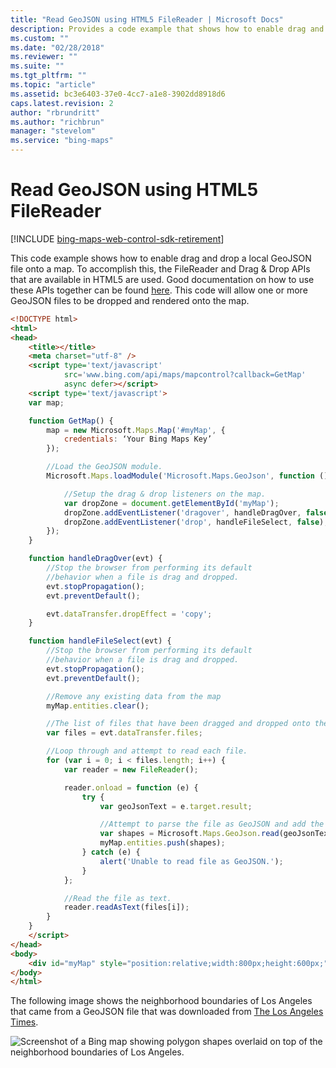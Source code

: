 ```yaml
---
title: "Read GeoJSON using HTML5 FileReader | Microsoft Docs"
description: Provides a code example that shows how to enable drag and drop on a local GeoJSON file using the FileReader and Drag & Drop APIs available in HTML5.
ms.custom: ""
ms.date: "02/28/2018"
ms.reviewer: ""
ms.suite: ""
ms.tgt_pltfrm: ""
ms.topic: "article"
ms.assetid: bc3e6403-37e0-4cc7-a1e8-3902dd8918d6
caps.latest.revision: 2
author: "rbrundritt"
ms.author: "richbrun"
manager: "stevelom"
ms.service: "bing-maps"
---
```


# Read GeoJSON using HTML5 FileReader

[!INCLUDE [bing-maps-web-control-sdk-retirement](../../../includes/bing-maps-web-control-sdk-retirement.md)]

This code example shows how to enable drag and drop a local GeoJSON file onto a map. To accomplish this, the FileReader and Drag & Drop APIs that are available in HTML5 are used. Good documentation on how to use these APIs together can be found [here](https://www.html5rocks.com/en/tutorials/file/dndfiles/#toc-selecting-files-dnd). This code will allow one or more GeoJSON files to be dropped and rendered onto the map.

```html
<!DOCTYPE html>
<html>
<head>
    <title></title>
    <meta charset="utf-8" />
    <script type='text/javascript' 
            src='www.bing.com/api/maps/mapcontrol?callback=GetMap' 
            async defer></script>
    <script type='text/javascript'>
    var map;

    function GetMap() {
        map = new Microsoft.Maps.Map('#myMap', {
            credentials: ‘Your Bing Maps Key’
        });

        //Load the GeoJSON module.
        Microsoft.Maps.loadModule('Microsoft.Maps.GeoJson', function () {

            //Setup the drag & drop listeners on the map.
            var dropZone = document.getElementById('myMap');
            dropZone.addEventListener('dragover', handleDragOver, false);
            dropZone.addEventListener('drop', handleFileSelect, false);
        });
    }

    function handleDragOver(evt) {
        //Stop the browser from performing its default 
        //behavior when a file is drag and dropped.
        evt.stopPropagation();
        evt.preventDefault();

        evt.dataTransfer.dropEffect = 'copy';
    }

    function handleFileSelect(evt) {
        //Stop the browser from performing its default 
        //behavior when a file is drag and dropped.
        evt.stopPropagation();
        evt.preventDefault();

        //Remove any existing data from the map
        myMap.entities.clear();

        //The list of files that have been dragged and dropped onto the map.
        var files = evt.dataTransfer.files; 

        //Loop through and attempt to read each file. 
        for (var i = 0; i < files.length; i++) {
            var reader = new FileReader();

            reader.onload = function (e) {
                try {
                    var geoJsonText = e.target.result;

                    //Attempt to parse the file as GeoJSON and add the shapes to the map.
                    var shapes = Microsoft.Maps.GeoJson.read(geoJsonText);
                    myMap.entities.push(shapes);
                } catch (e) {
                    alert('Unable to read file as GeoJSON.');
                }
            };

            //Read the file as text.
            reader.readAsText(files[i]);
        }
    }  
    </script>
</head>
<body>
    <div id="myMap" style="position:relative;width:800px;height:600px;"></div>
</body>
</html>
```

The following image shows the neighborhood boundaries of Los Angeles that came from a GeoJSON file that was downloaded from [The Los Angeles Times](https://www.latimes.com/).

![Screenshot of a Bing map showing polygon shapes overlaid on top of the neighborhood boundaries of Los Angeles.](../../media/bmv8-geojson-la.png)
